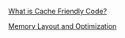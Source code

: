 [What is Cache Friendly Code?](https://stackoverflow.com/questions/16699247/what-is-a-cache-friendly-code)

[Memory Layout and Optimization](https://www.intel.com/content/www/us/en/developer/articles/technical/putting-your-data-and-code-in-order-optimization-and-memory-part-1.html)

